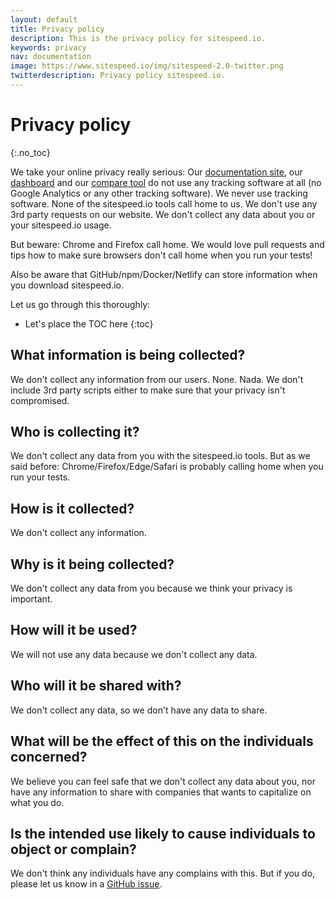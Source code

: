 ```yaml
---
layout: default
title: Privacy policy
description: This is the privacy policy for sitespeed.io.
keywords: privacy
nav: documentation
image: https://www.sitespeed.io/img/sitespeed-2.0-twitter.png
twitterdescription: Privacy policy sitespeed.io.
---
```

# Privacy policy
{:.no_toc}

We take your online privacy really serious: Our [documentation site](https://www.sitespeed.io/), our [dashboard](https://dashboard.sitespeed.io) and our [compare tool](https://compare.sitespeed.io) do not use any tracking software at all (no Google Analytics or any other tracking software). We never use tracking software. None of the sitespeed.io tools call home to us. We don't use any 3rd party requests on our website. We don't collect any data about you or your sitespeed.io usage.

But beware: Chrome and Firefox call home. We would love pull requests and tips how to make sure browsers don't call home when you run your tests! 

Also be aware that GitHub/npm/Docker/Netlify can store information when you download sitespeed.io. 

Let us go through this thoroughly:
* Let's place the TOC here
{:toc}

## What information is being collected?
We don't collect any information from our users. None. Nada. We don't include 3rd party scripts either to make sure that your privacy isn't compromised.

## Who is collecting it?
We don't collect any data from you with the sitespeed.io tools. But as we said before: Chrome/Firefox/Edge/Safari is probably calling home when you run your tests.

## How is it collected?
We don't collect any information.

## Why is it being collected?
We don't collect any data from you because we think your privacy is important.

## How will it be used?
We will not use any data because we don't collect any data.

## Who will it be shared with?
We don't collect any data, so we don't have any data to share.

## What will be the effect of this on the individuals concerned?
We believe you can feel safe that we don't collect any data about you, nor have any information to share with companies that wants to capitalize on what you do.

## Is the intended use likely to cause individuals to object or complain?
We don't think any individuals have any complains with this. But if you do, please let us know in a [GitHub issue](https://github.com/sitespeedio/sitespeed.io/issues/new). 